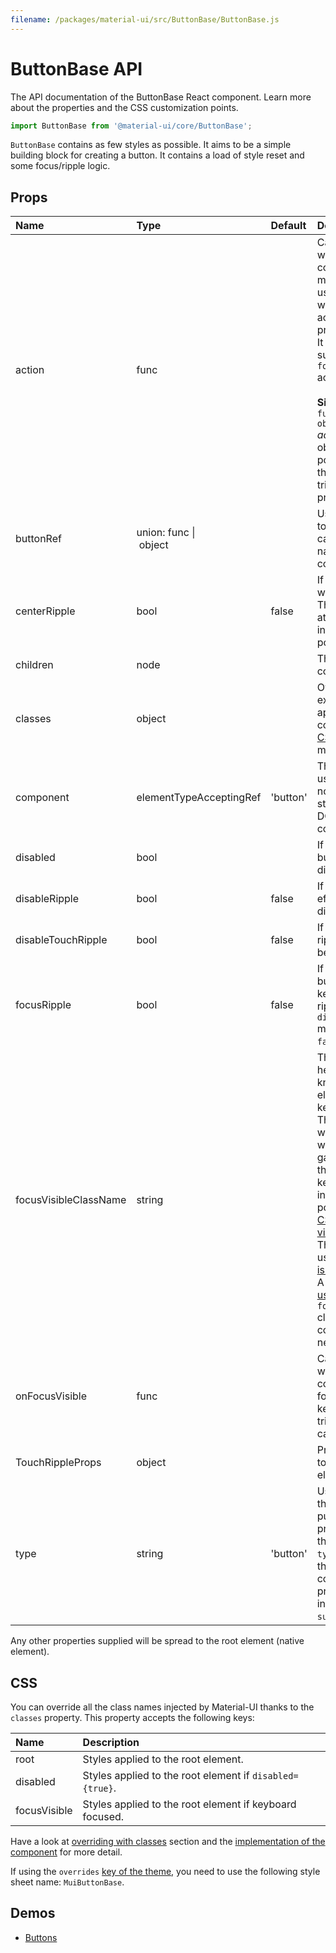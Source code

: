 ```yaml
---
filename: /packages/material-ui/src/ButtonBase/ButtonBase.js
---
```


<!--- This documentation is automatically generated, do not try to edit it. -->

# ButtonBase API

<p class="description">The API documentation of the ButtonBase React component. Learn more about the properties and the CSS customization points.</p>

```js
import ButtonBase from '@material-ui/core/ButtonBase';
```

`ButtonBase` contains as few styles as possible.
It aims to be a simple building block for creating a button.
It contains a load of style reset and some focus/ripple logic.

## Props

| Name | Type | Default | Description |
|:-----|:-----|:--------|:------------|
| <span class="prop-name">action</span> | <span class="prop-type">func</span> |   | Callback fired when the component mounts. This is useful when you want to trigger an action programmatically. It currently only supports `focusVisible()` action.<br><br>**Signature:**<br>`function(actions: object) => void`<br>*actions:* This object contains all possible actions that can be triggered programmatically. |
| <span class="prop-name">buttonRef</span> | <span class="prop-type">union:&nbsp;func&nbsp;&#124;<br>&nbsp;object<br></span> |   | Use that property to pass a ref callback to the native button component. |
| <span class="prop-name">centerRipple</span> | <span class="prop-type">bool</span> | <span class="prop-default">false</span> | If `true`, the ripples will be centered. They won't start at the cursor interaction position. |
| <span class="prop-name">children</span> | <span class="prop-type">node</span> |   | The content of the component. |
| <span class="prop-name">classes</span> | <span class="prop-type">object</span> |   | Override or extend the styles applied to the component. See [CSS API](#css) below for more details. |
| <span class="prop-name">component</span> | <span class="prop-type">elementTypeAcceptingRef</span> | <span class="prop-default">'button'</span> | The component used for the root node. Either a string to use a DOM element or a component. |
| <span class="prop-name">disabled</span> | <span class="prop-type">bool</span> |   | If `true`, the base button will be disabled. |
| <span class="prop-name">disableRipple</span> | <span class="prop-type">bool</span> | <span class="prop-default">false</span> | If `true`, the ripple effect will be disabled. |
| <span class="prop-name">disableTouchRipple</span> | <span class="prop-type">bool</span> | <span class="prop-default">false</span> | If `true`, the touch ripple effect will be disabled. |
| <span class="prop-name">focusRipple</span> | <span class="prop-type">bool</span> | <span class="prop-default">false</span> | If `true`, the base button will have a keyboard focus ripple. `disableRipple` must also be `false`. |
| <span class="prop-name">focusVisibleClassName</span> | <span class="prop-type">string</span> |   | This property can help a person know which element has the keyboard focus. The class name will be applied when the element gain the focus through a keyboard interaction. It's a polyfill for the [CSS :focus-visible selector](https://drafts.csswg.org/selectors-4/#the-focus-visible-pseudo). The rationale for using this feature [is explained here](https://github.com/WICG/focus-visible/blob/master/explainer.md). A [polyfill can be used](https://github.com/WICG/focus-visible) to apply a `focus-visible` class to other components if needed. |
| <span class="prop-name">onFocusVisible</span> | <span class="prop-type">func</span> |   | Callback fired when the component is focused with a keyboard. We trigger a `onFocus` callback too. |
| <span class="prop-name">TouchRippleProps</span> | <span class="prop-type">object</span> |   | Properties applied to the `TouchRipple` element. |
| <span class="prop-name">type</span> | <span class="prop-type">string</span> | <span class="prop-default">'button'</span> | Used to control the button's purpose. This property passes the value to the `type` attribute of the native button component. Valid property values include `button`, `submit`, and `reset`. |

Any other properties supplied will be spread to the root element (native element).

## CSS

You can override all the class names injected by Material-UI thanks to the `classes` property.
This property accepts the following keys:


| Name | Description |
|:-----|:------------|
| <span class="prop-name">root</span> | Styles applied to the root element.
| <span class="prop-name">disabled</span> | Styles applied to the root element if `disabled={true}`.
| <span class="prop-name">focusVisible</span> | Styles applied to the root element if keyboard focused.

Have a look at [overriding with classes](/customization/overrides/#overriding-with-classes) section
and the [implementation of the component](https://github.com/mui-org/material-ui/blob/next/packages/material-ui/src/ButtonBase/ButtonBase.js)
for more detail.

If using the `overrides` [key of the theme](/customization/themes/#css),
you need to use the following style sheet name: `MuiButtonBase`.

## Demos

- [Buttons](/demos/buttons/)

